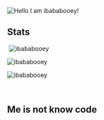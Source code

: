 <img alt="Hello I am ibababooey!" src="https://readme-typing-svg.herokuapp.com?color=%2336BCF7&lines=Hello+I+am+ibababooey!">

<h2 align="left">Stats</h2>

<p>&nbsp;<img src="https://activity-graph.herokuapp.com/graph?username=ibababooey&theme=react-dark&hide_border=true&area=true" alt="ibababooey" /></p>
<p><img src="https://github-readme-streak-stats.herokuapp.com/?user=ibababooey&theme=dark" alt="ibababooey"/></p>
<p><img src="https://github-readme-stats.vercel.app/api?username=ibababooey&show_icons=true&theme=dark&locale=en" alt="ibababooey" /></p><br>

  </html>

<h2>Me is not know code</h2>
